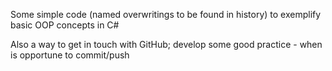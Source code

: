 Some simple code (named overwritings to be found in history) to exemplify basic OOP concepts in C# 

Also a way to get in touch with GitHub; develop some good practice - when is opportune to commit/push
